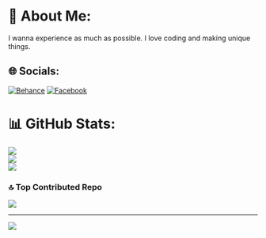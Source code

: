 # 💫 About Me:
I wanna experience as much as possible. I love coding and making unique things.


## 🌐 Socials:
[![Behance](https://img.shields.io/badge/Behance-1769ff?logo=behance&logoColor=white)](https://behance.net/honhanpeter17) [![Facebook](https://img.shields.io/badge/Facebook-%231877F2.svg?logo=Facebook&logoColor=white)](https://facebook.com/NhanHo.2305/) 
# 📊 GitHub Stats:
![](https://github-readme-stats.vercel.app/api?username=NhanHoPeter217&theme=blueberry&hide_border=false&include_all_commits=false&count_private=false)<br/>
![](https://github-readme-streak-stats.herokuapp.com/?user=NhanHoPeter217&theme=blueberry&hide_border=false)<br/>
![](https://github-readme-stats.vercel.app/api/top-langs/?username=NhanHoPeter217&theme=blueberry&hide_border=false&include_all_commits=false&count_private=false&layout=compact)

### 🔝 Top Contributed Repo
![](https://github-contributor-stats.vercel.app/api?username=NhanHoPeter217&limit=5&theme=dracula&combine_all_yearly_contributions=true)

---
[![](https://visitcount.itsvg.in/api?id=NhanHoPeter217&icon=0&color=0)](https://visitcount.itsvg.in)

<!-- Proudly created with GPRM ( https://gprm.itsvg.in ) -->
